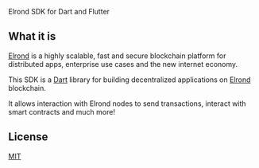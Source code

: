 Elrond SDK for Dart and Flutter

## What it is 

[Elrond](https://elrond.com/) is a highly scalable, fast and secure blockchain platform for distributed apps, enterprise use cases and the new internet economy.

This SDK is a [Dart](https://dart.dev/) library for building decentralized applications on [Elrond](https://elrond.com/) blockchain.

It allows interaction with Elrond nodes to send transactions, interact with smart contracts and much more!

## License

[MIT](https://github.com/acolyte-xyz/elrond_sdk/blob/main/LICENSE)